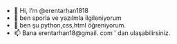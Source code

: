 - 👋 Hi, I’m @erentarhan1818
- 👀 ben sporla ve yazılmla ilgileniyorum
- 🌱 ben şu python,css,html öğreniyorum.
- 📫 Bana erentarhan18@gmail. com ' dan ulaşabilirsiniz.

<!---
erentarhan1818/erentarhan1818 is a ✨ special ✨ repository because its `README.md` (this file) appears on your GitHub profile.
You can click the Preview link to take a look at your changes.
--->
